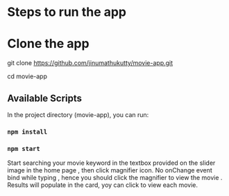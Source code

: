 # Steps to run the app

# Clone the app

git clone https://github.com/jinumathukutty/movie-app.git

cd movie-app

## Available Scripts

In the project directory (movie-app), you can run:

### `npm install`

### `npm start`

Start searching your movie keyword in the textbox provided on the slider image in the home page , then click magnifier icon.
No onChange event bind while typing , hence you should click the magnifier to view the movie .
Results will populate in the card, yoy can click to view each movie.
